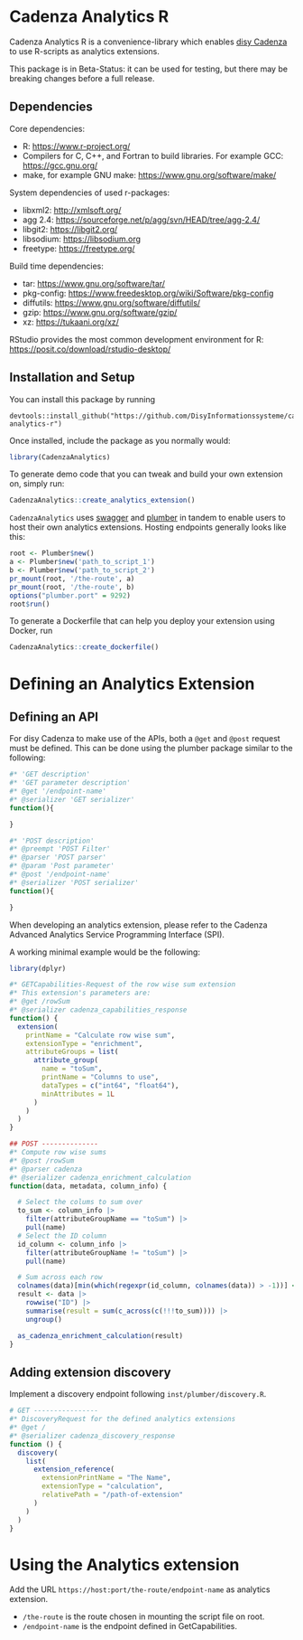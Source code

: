 # Cadenza Analytics R

Cadenza Analytics R is a convenience-library which enables
[disy Cadenza](https://www.disy.net/de/produkte/cadenza/datenanalyse-software/)
to use R-scripts as analytics extensions.

This package is in Beta-Status: it can be used for testing, but there
may be breaking changes before a full release.

## Dependencies

Core dependencies:

- R: https://www.r-project.org/
- Compilers for C, C++, and Fortran to build libraries. For example GCC: https://gcc.gnu.org/
- make, for example GNU make: https://www.gnu.org/software/make/

System dependencies of used r-packages:

- libxml2: http://xmlsoft.org/
- agg 2.4: https://sourceforge.net/p/agg/svn/HEAD/tree/agg-2.4/
- libgit2: https://libgit2.org/
- libsodium: https://libsodium.org
- freetype: https://freetype.org/

Build time dependencies:

- tar: https://www.gnu.org/software/tar/
- pkg-config: https://www.freedesktop.org/wiki/Software/pkg-config
- diffutils: https://www.gnu.org/software/diffutils/
- gzip: https://www.gnu.org/software/gzip/
- xz: https://tukaani.org/xz/

RStudio provides the most common development environment for R:
https://posit.co/download/rstudio-desktop/

## Installation and Setup

You can install this package by running

```
devtools::install_github("https://github.com/DisyInformationssysteme/cadenza-analytics-r")
```

Once installed, include the package as you normally would:

```r
library(CadenzaAnalytics)
```

To generate demo code that you can tweak and build your own extension on, simply run:

```r
CadenzaAnalytics::create_analytics_extension()
```

`CadenzaAnalytics` uses [swagger](https://swagger.io) and [plumber](https://www.rplumber.io) in tandem to enable users to host their own analytics extensions. Hosting endpoints generally looks like this:

````r
root <- Plumber$new()
a <- Plumber$new('path_to_script_1')
b <- Plumber$new('path_to_script_2')
pr_mount(root, '/the-route', a)
pr_mount(root, '/the-route', b)
options("plumber.port" = 9292)
root$run()
````

To generate a Dockerfile that can help you deploy your extension using Docker, run

```r
CadenzaAnalytics::create_dockerfile()
```

# Defining an Analytics Extension

## Defining an API

For disy Cadenza to make use of the APIs, both a `@get` and `@post` request must be defined.  This can be done using the plumber package similar to the following:

```r
#* 'GET description'
#* 'GET parameter description'
#* @get '/endpoint-name'
#* @serializer 'GET serializer'
function(){

}

#* 'POST description'
#* @preempt 'POST Filter'
#* @parser 'POST parser'
#* @param 'Post parameter'
#* @post '/endpoint-name'
#* @serializer 'POST serializer'
function(){

}
```

When developing an analytics extension, please refer to the Cadenza Advanced Analytics Service Programming Interface (SPI).

A working minimal example would be the following:

```r
library(dplyr)

#* GETCapabilities-Request of the row wise sum extension
#* This extension's parameters are:
#* @get /rowSum
#* @serializer cadenza_capabilities_response
function() {
  extension(
    printName = "Calculate row wise sum",
    extensionType = "enrichment",
    attributeGroups = list(
      attribute_group(
        name = "toSum",
        printName = "Columns to use",
        dataTypes = c("int64", "float64"),
        minAttributes = 1L
      )
    )
  )
}

## POST --------------
#* Compute row wise sums
#* @post /rowSum
#* @parser cadenza
#* @serializer cadenza_enrichment_calculation
function(data, metadata, column_info) {

  # Select the colums to sum over
  to_sum <- column_info |>
    filter(attributeGroupName == "toSum") |>
    pull(name)
  # Select the ID column
  id_column <- column_info |>
    filter(attributeGroupName != "toSum") |>
    pull(name)

  # Sum across each row
  colnames(data)[min(which(regexpr(id_column, colnames(data)) > -1))] <- "ID"
  result <- data |>
    rowwise("ID") |>
    summarise(result = sum(c_across(c(!!!to_sum)))) |>
    ungroup()

  as_cadenza_enrichment_calculation(result)
}
```

## Adding extension discovery

Implement a discovery endpoint following `inst/plumber/discovery.R`.

```r
# GET ----------------
#* DiscoveryRequest for the defined analytics extensions
#* @get /
#* @serializer cadenza_discovery_response
function () {
  discovery(
    list(
      extension_reference(
        extensionPrintName = "The Name",
        extensionType = "calculation",
        relativePath = "/path-of-extension"
      )
    )
  )
}
```

# Using the Analytics extension

Add the URL `https://host:port/the-route/endpoint-name` as analytics extension.

- `/the-route` is the route chosen in mounting the script file on root.
- `/endpoint-name` is the endpoint defined in GetCapabilities.

